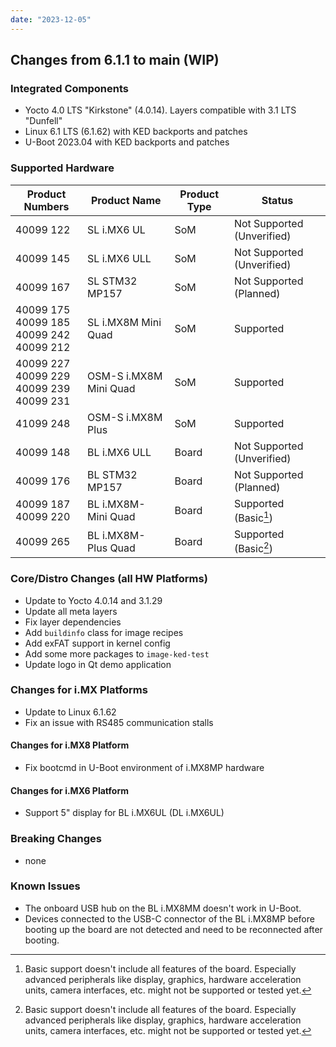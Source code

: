 ```yaml
---
date: "2023-12-05"
---
```

## Changes from 6.1.1 to main (WIP)

### Integrated Components

* Yocto 4.0 LTS "Kirkstone" (4.0.14). Layers compatible with 3.1 LTS "Dunfell"
* Linux 6.1 LTS (6.1.62) with KED backports and patches
* U-Boot 2023.04 with KED backports and patches

### Supported Hardware

| Product Numbers | Product Name | Product Type | Status |
| --------------- | ------------ | ------------ | ------ |
| 40099 122 | SL i.MX6 UL | SoM | Not Supported (Unverified) |
| 40099 145 | SL i.MX6 ULL | SoM | Not Supported (Unverified) |
| 40099 167 | SL STM32 MP157 | SoM | Not Supported (Planned) |
| 40099 175<br>40099 185<br>40099 242<br>40099 212 | SL i.MX8M Mini Quad | SoM | Supported |
| 40099 227<br>40099 229<br>40099 239<br>40099 231 | OSM-S i.MX8M Mini Quad | SoM | Supported |
| 41099 248 | OSM-S i.MX8M Plus | SoM | Supported |
| 40099 148 | BL i.MX6 ULL | Board | Not Supported (Unverified) |
| 40099 176 | BL STM32 MP157 | Board | Not Supported (Planned) |
| 40099 187<br>40099 220 | BL i.MX8M-Mini Quad | Board | Supported (Basic[^1]) |
| 40099 265 | BL i.MX8M-Plus Quad | Board | Supported (Basic[^1]) |

### Core/Distro Changes (all HW Platforms)

* Update to Yocto 4.0.14 and 3.1.29
* Update all meta layers
* Fix layer dependencies
* Add `buildinfo` class for image recipes
* Add exFAT support in kernel config
* Add some more packages to `image-ked-test`
* Update logo in Qt demo application

### Changes for i.MX Platforms

* Update to Linux 6.1.62
* Fix an issue with RS485 communication stalls

#### Changes for i.MX8 Platform

* Fix bootcmd in U-Boot environment of i.MX8MP hardware

#### Changes for i.MX6 Platform

* Support 5" display for BL i.MX6UL (DL i.MX6UL)

### Breaking Changes

* none

### Known Issues

* The onboard USB hub on the BL i.MX8MM doesn't work in U-Boot.
* Devices connected to the USB-C connector of the BL i.MX8MP before booting up
  the board are not detected and need to be reconnected after booting.

[^1]: Basic support doesn't include all features of the board. Especially
      advanced peripherals like display, graphics, hardware acceleration units,
      camera interfaces, etc. might not be supported or tested yet.
